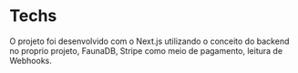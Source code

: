 # Techs

O projeto foi desenvolvido com o Next.js utilizando o conceito do backend no proprio projeto, FaunaDB, Stripe como meio de pagamento, leitura de Webhooks.
